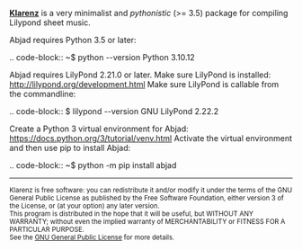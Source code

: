 
[__Klarenz__](https://en.wikipedia.org/wiki/Clarence_Barlow) is a very minimalist and _pythonistic_ (>= 3.5) package for compiling Lilypond sheet music.

Abjad requires Python 3.5 or later:

..  code-block::
    ~$ python --version
    Python 3.10.12

Abjad requires LilyPond 2.21.0 or later.
Make sure LilyPond is installed: http://lilypond.org/development.html
Make sure LilyPond is callable from the commandline:

..  code-block::
    $ lilypond --version
    GNU LilyPond 2.22.2

Create a Python 3 virtual environment for Abjad: https://docs.python.org/3/tutorial/venv.html
Activate the virtual environment and then use pip to install Abjad:

..  code-block::
    ~$ python -m pip install abjad





- - -
<small>Klarenz is free software: you can redistribute it and/or modify it under the terms of the GNU General Public License as published by the Free Software Foundation, either version 3 of the License, or (at your option) any later version.<br>
This program is distributed in the hope that it will be useful, but WITHOUT ANY WARRANTY; without even the implied warranty of MERCHANTABILITY or FITNESS FOR A PARTICULAR PURPOSE.<br>
See the [GNU General Public License](http://www.gnu.org/licenses/) for more details.</small>
